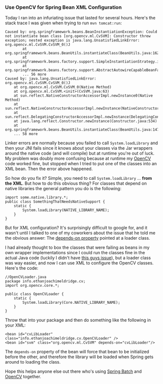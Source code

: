 ### Use OpenCV for Spring Bean XML Configuration

Today I ran into an infuriating issue that lasted for several hours. Here's the 
stack trace I was given when trying to run `mvn tomcat:run`:

	Caused by: org.springframework.beans.BeanInstantiationException: Could not instantiate bean class [org.opencv.ml.CvSVM]: Constructor threw exception; nested exception is java.lang.UnsatisfiedLinkError: org.opencv.ml.CvSVM.CvSVM_0()J
	    	at org.springframework.beans.BeanUtils.instantiateClass(BeanUtils.java:162)
	    	at org.springframework.beans.factory.support.SimpleInstantiationStrategy.instantiate(SimpleInstantiationStrategy.java:76)
	    	at org.springframework.beans.factory.support.AbstractAutowireCapableBeanFactory.instantiateBean(AbstractAutowireCapableBeanFactory.java:990)
	    	... 56 more
    Caused by: java.lang.UnsatisfiedLinkError: org.opencv.ml.CvSVM.CvSVM_0()J
    	at org.opencv.ml.CvSVM.CvSVM_0(Native Method)
    	at org.opencv.ml.CvSVM.<init>(CvSVM.java:63)
    	at sun.reflect.NativeConstructorAccessorImpl.newInstance0(Native Method)
    	at sun.reflect.NativeConstructorAccessorImpl.newInstance(NativeConstructorAccessorImpl.java:57)
    	at sun.reflect.DelegatingConstructorAccessorImpl.newInstance(DelegatingConstructorAccessorImpl.java:45)
    	at java.lang.reflect.Constructor.newInstance(Constructor.java:534)
    	at org.springframework.beans.BeanUtils.instantiateClass(BeanUtils.java:147)
    	... 58 more

Linker errors are normally because you failed to call `System.loadLibrary` and
then your JNI fails since it knows about your classes via the Jar wrappers around
the native code (and will compile) but at runtime you're out of luck. My problem 
was doubly more confusing because at runtime my [OpenCV] code worked fine, but 
stopped when I tried to put one of the classes into an XML bean. Then the error 
above happened.

So how do you fix it? Simple, you need to call `System.loadLibrary` ... **from 
the XML**. But how to do this obvious thing? For classes that depend on native
libraries the general pattern you do is the following:

	import some.native.library.*;
	public class SomethingThatNeedsNativeSupport {
    	static {
        	System.loadLibrary(NATIVE_LIBRARY_NAME);
    	}
    }

But for XML configuration? It's surprisingly difficult to google for, and it wasn't
until I talked to one of my coworkers about the issue that he told me the obvious
answer: The [depends-on property] pointed at a loader class. 

I had already thought to box the classes that were failing as beans in my own 
wrapper implementations since I could run the classes fine in the actual Java code
(luckily I didn't have [this guys issue]), but a loader class was way easier, and
now I can use XML to configure the OpenCV classes. Here's the code:

	//OpenCVLoader.java
	package info.ethanjoachimeldridge.cv;
	import org.opencv.core.*;

	public class OpenCVLoader {
 		static {
	        System.loadLibrary(Core.NATIVE_LIBRARY_NAME);
	    }
	}

Throw that into your package and then do something like the following in your XML:

	<bean id="cvLibLoader" class="info.ethanjoachimeldridge.cv.OpenCVLoader" />
	<bean id="svm" class="org.opencv.ml.CvSVM" depends-on="cvLibLoader"/>

The `depends-on` property of the bean will force that bean to be initialized before
the other, and therefore the library will be loaded when Spring gets around to 
loading the class.

Hope this helps anyone else out there who's using [Spring Batch] and [OpenCV] together.

[this guys issue]:http://stackoverflow.com/questions/3155589/java-lang-unsatisfiedlinkerror-under-tomcat
[OpenCV]:http://docs.opencv.org/
[depends-on property]:http://docs.spring.io/spring/docs/2.5.3/reference/beans.html
[Spring Batch]:http://projects.spring.io/spring-batch/